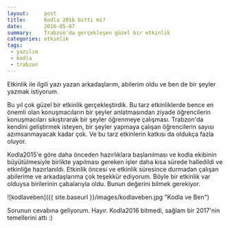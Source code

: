 ```yaml
---
layout:     post
title:      Kodla 2016 bitti mi?
date:       2016-05-07
summary:    Trabzon'da gerçekleşen güzel bir etkinlik
categories: etkinlik
tags:
 - yazılım
 - kodla
 - trabzon
---
```


Etkinlik ile ilgili yazı yazan arkadaşlarım, abilerim oldu ve ben de bir şeyler yazmak istiyorum.

Bu yıl çok güzel bir etkinlik gerçekleştirdik. Bu tarz etkinliklerde bence en önemli olan konuşmacıların bir şeyler anlatmasından ziyade öğrencilerin konuşmacıları sıkıştırarak bir şeyler öğrenmeye çalışması. Trabzon'da kendini geliştirmek isteyen, bir şeyler yapmaya çalışan öğrencilerin sayısı azımsanmayacak kadar çok. Ve bu tarz etkinlerin katkısı da oldukça fazla oluyor.

Kodla2015'e göre daha önceden hazırlıklara başlanılması ve kodla ekibinin büyütülmesiyle birlikte yapılması gereken işler daha kısa sürede halledildi ve etkinliğe hazırlanıldı. Etkinlik öncesi ve etkinlik süresince durmadan çalışan abilerime ve arkadaşlarıma çok teşekkür ediyorum. Böyle bir etkinlik var olduysa birilerinin çabalarıyla oldu. Bunun değerini bilmek gerekiyor.

![kodlaveben]({{ site.baseurl }}/images/kodlaveben.jpg "Kodla ve Ben")

Sorunun cevabına geliyorum. Hayır. Kodla2016 bitmedi, sağlam bir 2017'nin temellerini attı :)
